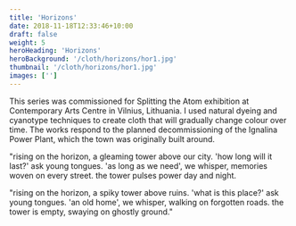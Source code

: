 ```yaml
---
title: 'Horizons'
date: 2018-11-18T12:33:46+10:00
draft: false
weight: 5
heroHeading: 'Horizons'
heroBackground: '/cloth/horizons/hor1.jpg'
thumbnail: '/cloth/horizons/hor1.jpg'
images: ['']
---
```


This series was commissioned for Splitting the Atom exhibition at Contemporary Arts Centre in Vilnius, Lithuania. I used natural dyeing and cyanotype techniques to create cloth that will gradually change colour over time. The works respond to the planned decommissioning of the Ignalina Power Plant, which the town was originally built around. 

"rising on the horizon, a gleaming tower above our city. 'how long will it last?' ask young tongues. 'as long as we need', we whisper, memories woven on every street. the tower pulses power day and night. 

"rising on the horizon, a spiky tower above ruins. 'what is this place?' ask young tongues. 'an old home', we whisper, walking on forgotten roads. the tower is empty, swaying on ghostly ground." 

